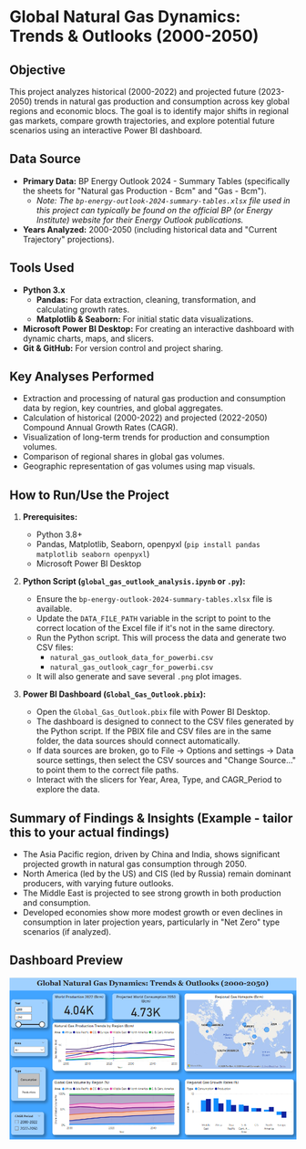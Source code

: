 # Global Natural Gas Dynamics: Trends & Outlooks (2000-2050)

## Objective
This project analyzes historical (2000-2022) and projected future (2023-2050) trends in natural gas production and consumption across key global regions and economic blocs. The goal is to identify major shifts in regional gas markets, compare growth trajectories, and explore potential future scenarios using an interactive Power BI dashboard.

## Data Source
*   **Primary Data:** BP Energy Outlook 2024 - Summary Tables (specifically the sheets for "Natural gas Production - Bcm" and "Gas - Bcm").
    *   *Note: The `bp-energy-outlook-2024-summary-tables.xlsx` file used in this project can typically be found on the official BP (or Energy Institute) website for their Energy Outlook publications.*
*   **Years Analyzed:** 2000-2050 (including historical data and "Current Trajectory" projections).

## Tools Used
*   **Python 3.x**
    *   **Pandas:** For data extraction, cleaning, transformation, and calculating growth rates.
    *   **Matplotlib & Seaborn:** For initial static data visualizations.
*   **Microsoft Power BI Desktop:** For creating an interactive dashboard with dynamic charts, maps, and slicers.
*   **Git & GitHub:** For version control and project sharing.

## Key Analyses Performed
*   Extraction and processing of natural gas production and consumption data by region, key countries, and global aggregates.
*   Calculation of historical (2000-2022) and projected (2022-2050) Compound Annual Growth Rates (CAGR).
*   Visualization of long-term trends for production and consumption volumes.
*   Comparison of regional shares in global gas volumes.
*   Geographic representation of gas volumes using map visuals.

## How to Run/Use the Project

1.  **Prerequisites:**
    *   Python 3.8+
    *   Pandas, Matplotlib, Seaborn, openpyxl (`pip install pandas matplotlib seaborn openpyxl`)
    *   Microsoft Power BI Desktop

2.  **Python Script (`global_gas_outlook_analysis.ipynb` or `.py`):**
    *   Ensure the `bp-energy-outlook-2024-summary-tables.xlsx` file is available.
    *   Update the `DATA_FILE_PATH` variable in the script to point to the correct location of the Excel file if it's not in the same directory.
    *   Run the Python script. This will process the data and generate two CSV files:
        *   `natural_gas_outlook_data_for_powerbi.csv`
        *   `natural_gas_outlook_cagr_for_powerbi.csv`
    *   It will also generate and save several `.png` plot images.

3.  **Power BI Dashboard (`Global_Gas_Outlook.pbix`):**
    *   Open the `Global_Gas_Outlook.pbix` file with Power BI Desktop.
    *   The dashboard is designed to connect to the CSV files generated by the Python script. If the PBIX file and CSV files are in the same folder, the data sources should connect automatically.
    *   If data sources are broken, go to File -> Options and settings -> Data source settings, then select the CSV sources and "Change Source..." to point them to the correct file paths.
    *   Interact with the slicers for Year, Area, Type, and CAGR_Period to explore the data.

## Summary of Findings & Insights (Example - tailor this to your actual findings)
*   The Asia Pacific region, driven by China and India, shows significant projected growth in natural gas consumption through 2050.
*   North America (led by the US) and CIS (led by Russia) remain dominant producers, with varying future outlooks.
*   The Middle East is projected to see strong growth in both production and consumption.
*   Developed economies show more modest growth or even declines in consumption in later projection years, particularly in "Net Zero" type scenarios (if analyzed).
  

## Dashboard Preview
![Dashboard Overview](dashboard-overview.png)


